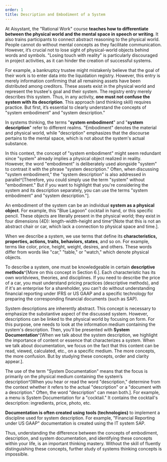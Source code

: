 ```yaml
---
order: 1
title: Description and Embodiment of a System
---
```


At Aisystant, the "Rational Work" course **teaches how to differentiate between the physical world and the mental space in speech or writing**. It also trains participants to connect abstract reasoning to the physical world. People cannot do without mental concepts as they facilitate communication. However, it’s crucial not to lose sight of physical-world objects behind words and symbols. "Losing touch with reality" is particularly discouraged in project activities, as it can hinder the creation of successful systems.

For example, a bankruptcy trustee might mistakenly believe that the goal of their work is to enter data into the liquidation registry. However, this entry is merely information confirming that all remaining assets have been distributed among creditors. These assets exist in the physical world and represent the trustee's goal and their system. The registry entry merely describes this system. Thus, in any activity, **one must not confuse the system with its description**. This approach (and thinking skill) requires practice. But first, it’s essential to clearly understand the concepts of "system embodiment" and "system description."

In systems thinking, the terms "**system embodiment**" and "**system description**" refer to different realms. "Embodiment" denotes the material and physical world, while "description" emphasizes that the discourse pertains to the mental space, which is not about the system's actual substance.

In this context, the concept of "system embodiment" might seem redundant since "system" already implies a physical object realized in reality. However, the word "embodiment" is deliberately used alongside "system" to contrast it with the phrase "system description." Often, when discussing "system embodiment," the "system description" is also addressed in parallel^[Therefore, you could simply use the term "system" without "embodiment." But if you want to highlight that you're considering the system and its description separately, you can use the terms "system embodiment" and "system description."].

An embodiment of the system can be an individual **system as a physical object**. For example, this "Blue Lagoon" cocktail in hand, or this specific pencil. These objects are literally present in the physical world; they exist in four dimensions (4D): length-width-height and time^[Note that this is not an abstract chair or car, which lack a connection to physical space and time.].

When we describe a system, we use terms that define its **characteristics, properties, actions, traits, behaviors, states**, and so on. For example, terms like color, price, height, weight, desires, and others. These words differ from words like "car," "table," or "watch," which denote physical objects.

To describe a system, one must be knowledgeable in certain **descriptive methods**^[More on this concept in Section 6.]. Each characteristic has its own worldviews, theories, and disciplines. If you need to describe the price of a car, you must understand pricing practices (descriptive methods), and if it's an enterprise for a shareholder, you can't do without understanding financial reporting under IFRS or US GAAP and a specific technology for preparing the corresponding financial documents (such as SAP).

System descriptions are inherently abstract. This concept is necessary to emphasize the substantive aspect of the discussed system. However, descriptions can be linked to the physical world by focusing on form. For this purpose, one needs to look at the information medium containing the system's description. Then, you'll be presented with **System Documentation**^[When we talk about the system description, we highlight the importance of content or essence that characterizes a system. When we talk about documentation, we focus on the fact that this content can be read, viewed, calculated, etc., on a specific medium. The more concepts, the more confusion. But by studying these concepts, order and clarity appear.].

The use of the term "System Documentation" means that the focus is primarily on the physical medium containing the system’s description^[When you hear or read the word "description," determine from the context whether it refers to the actual "description" or a "document with a description." Often, the word "description" can mean both.]. For example, a menu is System Documentation for a "cocktail." It contains the cocktail's description: ingredients, price, photo, etc.

**Documentation is often created using** **tools (technologies)** to implement a discipline used for system description. For example, "Financial Reporting under US GAAP" documentation is created using the IT system SAP.

Thus, understanding the difference between the concepts of embodiment, description, and system documentation, and identifying these concepts within your life, is an important thinking mastery. Without the skill of fluently distinguishing these concepts, further study of systems thinking concepts is impossible.
